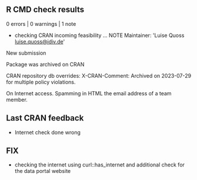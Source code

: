 ## R CMD check results

0 errors | 0 warnings | 1 note

* checking CRAN incoming feasibility ... NOTE
Maintainer: 'Luise Quoss <luise.quoss@idiv.de>'

New submission

Package was archived on CRAN

CRAN repository db overrides:
  X-CRAN-Comment: Archived on 2023-07-29 for multiple policy
    violations.

  On Internet access. Spamming in HTML the email address of a team
    member.
    
## Last CRAN feedback
- Internet check done wrong

## FIX
- checking the internet using curl::has_internet and additional check for the
  data portal website

